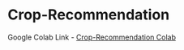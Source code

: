 # Crop-Recommendation
Google Colab Link - [Crop-Recommendation Colab](https://colab.research.google.com/drive/14KWcW2QiRUwvYcbXfN463uh39dytZFeh?usp=sharing)
